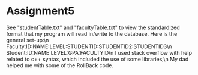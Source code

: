 # Assignment5
See "studentTable.txt" and "facultyTable.txt" to view the standardized format that my program will read in/write to the database. Here is the general set-up:\n
  Faculty:ID:NAME:LEVEL:STUDENTID:STUDENTID2:STUDENTID3\n
  Student:ID:NAME:LEVEL:GPA:FACULTYID\n
 I used stack overflow with help related to c++ syntax, which included the use of some libraries;\n
 My dad helped me with some of the RollBack code.
